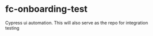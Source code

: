# fc-onboarding-test
Cypress ui automation. This will also serve as the repo for integration testing
